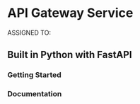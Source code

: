 # API Gateway Service

ASSIGNED TO: 

## Built in Python with FastAPI

### Getting Started

### Documentation

